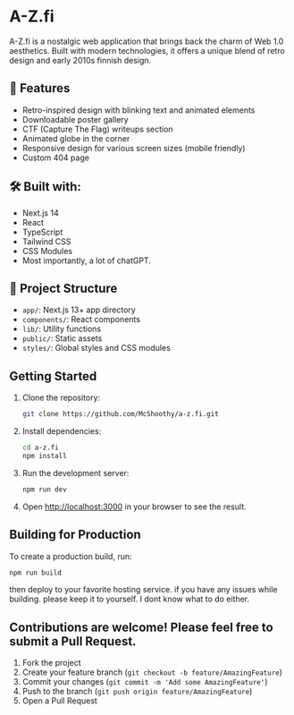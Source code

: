 # A-Z.fi

A-Z.fi is a nostalgic web application that brings back the charm of Web 1.0 aesthetics. Built with modern technologies, it offers a unique blend of retro design and early 2010s finnish design.

## 🌟 Features

- Retro-inspired design with blinking text and animated elements
- Downloadable poster gallery
- CTF (Capture The Flag) writeups section
- Animated globe in the corner
- Responsive design for various screen sizes (mobile friendly)
- Custom 404 page

## 🛠️ Built with:

- Next.js 14
- React
- TypeScript
- Tailwind CSS
- CSS Modules
- Most importantly, a lot of chatGPT.

## 📁 Project Structure

- `app/`: Next.js 13+ app directory
- `components/`: React components
- `lib/`: Utility functions
- `public/`: Static assets
- `styles/`: Global styles and CSS modules

## Getting Started

1. Clone the repository:
   ```bash
   git clone https://github.com/McShoothy/a-z.fi.git
   ```

2. Install dependencies:
   ```bash
   cd a-z.fi
   npm install
   ```

3. Run the development server:
   ```bash
   npm run dev
   ```

4. Open [http://localhost:3000](http://localhost:3000) in your browser to see the result.

## Building for Production

To create a production build, run:
```bash
npm run build
```      
then deploy to your favorite hosting service.
if you have any issues while building. please keep it to yourself. I dont know what to do either.

## Contributions are welcome! Please feel free to submit a Pull Request.

1. Fork the project
2. Create your feature branch (`git checkout -b feature/AmazingFeature`)
3. Commit your changes (`git commit -m 'Add some AmazingFeature'`)
4. Push to the branch (`git push origin feature/AmazingFeature`)
5. Open a Pull Request
